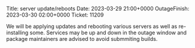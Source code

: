 Title: server update/reboots
Date: 2023-03-29 21:00+0000
OutageFinish: 2023-03-30 02:00+0000
Ticket: 11209

We will be applying updates and rebooting various servers as well as
re-installing some. Services may be up and down in the outage window and
package maintainers are advised to avoid submmiting builds.
